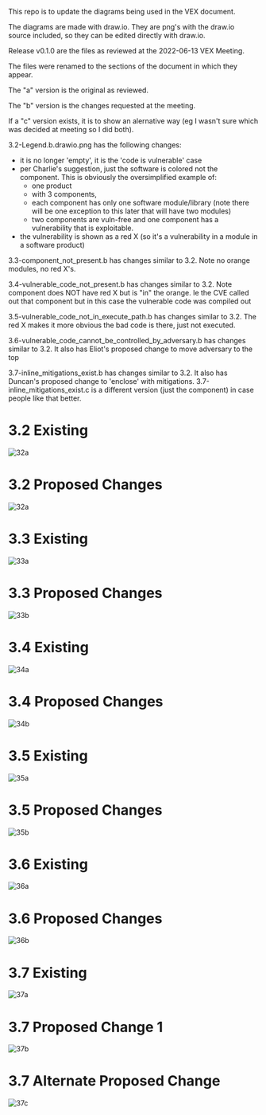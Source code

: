 This repo is to update the diagrams being used in the VEX document.

The diagrams are made with draw.io.
They are png's with the draw.io source included,
so they can be edited directly with draw.io.

Release v0.1.0 are the files as reviewed at the 2022-06-13 VEX Meeting.

The files were renamed to the sections of the document in which they appear.

The "a" version is the original as reviewed.

The "b" version is the changes requested at the meeting.

If a "c" version exists, it is to show an alernative way (eg I wasn't sure which was decided at meeting so I did both).

3.2-Legend.b.drawio.png has the following changes:
- it is no longer 'empty', it is the 'code is vulnerable' case
- per Charlie's suggestion, just the software is colored not the component. This is obviously the oversimplified example of:
   + one product
   + with 3 components,
   + each component has only one software module/library (note there will be one exception to this later that will have two modules)
   + two components are vuln-free and one component has a vulnerability that is exploitable.
- the vulnerability is shown as a red X (so it's a vulnerability in a module in a software product)

3.3-component_not_present.b has changes similar to 3.2. Note no orange modules, no red X's.

3.4-vulnerable_code_not_present.b has changes similar to 3.2. Note component does NOT have red X but is "in" the orange. Ie the CVE called out that component but in this case the vulnerable code was compiled out

3.5-vulnerable_code_not_in_execute_path.b has changes similar to 3.2. The red X makes it more obvious the bad code is there, just not executed.

3.6-vulnerable_code_cannot_be_controlled_by_adversary.b has changes similar to 3.2. It also has Eliot's proposed change to move adversary to the top

3.7-inline_mitigations_exist.b has changes similar to 3.2. It also has
Duncan's proposed change to 'enclose' with mitigations. 3.7-inline_mitigations_exist.c is a different version (just the component) in case people like that better.

# 3.2 Existing
![32a](./3.2-Legend.a.drawio.png)

# 3.2 Proposed Changes
![32a](./3.2-Legend.b.drawio.png)

# 3.3 Existing
![33a](./3.3-component_not_present.a.drawio.png)

# 3.3 Proposed Changes
![33b](./3.3-component_not_present.b.drawio.png)

# 3.4 Existing
![34a](./3.4-vulnerable_code_not_present.a.drawio.png)

# 3.4 Proposed Changes
![34b](./3.4-vulnerable_code_not_present.b.drawio.png)

# 3.5 Existing
![35a](./3.5-vulnerable_code_not_in_execute_path.a.drawio.png)

# 3.5 Proposed Changes
![35b](./3.5-vulnerable_code_not_in_execute_path.b.drawio.png)

# 3.6 Existing
![36a](./3.6-vulnerable_code_cannot_be_controlled_by_adversary.a.drawio.png)

# 3.6 Proposed Changes
![36b](./3.6-vulnerable_code_cannot_be_controlled_by_adversary.b.drawio.png)

# 3.7 Existing
![37a](./3.7-inline_mitigations_exist.a.drawio.png)

# 3.7 Proposed Change 1
![37b](./3.7-inline_mitigations_exist.b.drawio.png)

# 3.7 Alternate Proposed Change
![37c](./3.7-inline_mitigations_exist.c.drawio.png)
